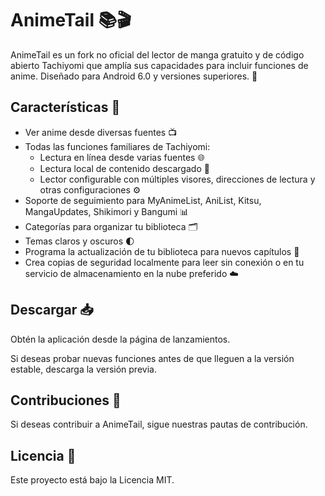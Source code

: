 # AnimeTail 📚🎬

AnimeTail es un fork no oficial del lector de manga gratuito y de código abierto Tachiyomi que amplía sus capacidades para incluir funciones de anime. Diseñado para Android 6.0 y versiones superiores. 🚀

## Características 🌟

- Ver anime desde diversas fuentes 📺
- Todas las funciones familiares de Tachiyomi:
  - Lectura en línea desde varias fuentes 🌐
  - Lectura local de contenido descargado 📖
  - Lector configurable con múltiples visores, direcciones de lectura y otras configuraciones ⚙️
- Soporte de seguimiento para MyAnimeList, AniList, Kitsu, MangaUpdates, Shikimori y Bangumi 📊
- Categorías para organizar tu biblioteca 🗂️
- Temas claros y oscuros 🌓
- Programa la actualización de tu biblioteca para nuevos capítulos 📅
- Crea copias de seguridad localmente para leer sin conexión o en tu servicio de almacenamiento en la nube preferido ☁️

## Descargar 📥

Obtén la aplicación desde la página de lanzamientos.

Si deseas probar nuevas funciones antes de que lleguen a la versión estable, descarga la versión previa.

## Contribuciones 🤝

Si deseas contribuir a AnimeTail, sigue nuestras pautas de contribución.

## Licencia 📜

Este proyecto está bajo la Licencia MIT.
